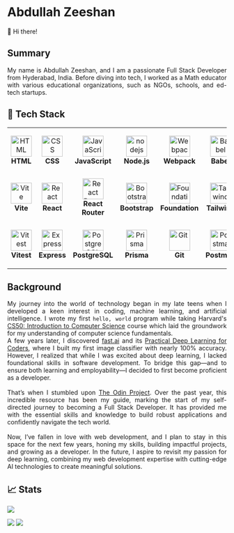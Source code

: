 # Abdullah Zeeshan

👋 Hi there!

## Summary

<div align="justify">
My name is Abdullah Zeeshan, and I am a passionate Full Stack Developer from Hyderabad, India. Before diving into tech, I worked as a Math educator with various educational organizations, such as NGOs, schools, and ed-tech startups.
</div>

## 🔧 Tech Stack

<div align="justify">
<table>
  <tr>
    <td align="center" height="108" width="108">
      <img
        src="https://cdn.jsdelivr.net/gh/devicons/devicon/icons/html5/html5-original.svg"
        width="48"
        height="48"
        alt="HTML"
      />
      <br /><strong>HTML</strong>
    </td>
    <td align="center" height="108" width="108">
      <img
        src="https://cdn.jsdelivr.net/gh/devicons/devicon/icons/css3/css3-original.svg"
        width="48"
        height="48"
        alt="CSS"
      />
      <br /><strong>CSS</strong>
    </td>
    <td align="center" height="108" width="108">
      <img
        src="https://cdn.jsdelivr.net/gh/devicons/devicon/icons/javascript/javascript-original.svg"
        width="48"
        height="48"
        alt="JavaScript"
      />
      <br /><strong>JavaScript</strong>
    </td>
    <td align="center" height="108" width="108">
      <img
        src="https://cdn.jsdelivr.net/gh/devicons/devicon/icons/nodejs/nodejs-original.svg"
        width="48"
        height="48"
        alt="nodejs"
      />
      <br /><strong>Node.js</strong>
    </td>
    <td align="center" height="108" width="108">
      <img
        src="https://cdn.jsdelivr.net/gh/devicons/devicon/icons/webpack/webpack-original.svg"
        width="48"
        height="48"
        alt="Webpack"
      />
      <br /><strong>Webpack</strong>
    </td>
    <td align="center" height="108" width="108">
      <img
        src="https://cdn.jsdelivr.net/gh/devicons/devicon/icons/babel/babel-original.svg"
        width="48"
        height="48"
        alt="Babel"
      />
      <br /><strong>Babel</strong>
    </td>
    <td align="center" height="108" width="108">
      <img
        src="https://cdn.jsdelivr.net/gh/devicons/devicon/icons/eslint/eslint-original.svg"
        width="48"
        height="48"
        alt="ESLint"
      />
      <br /><strong>ESLint</strong>
    </td>
    <td align="center" height="108" width="108">
      <img
        src="https://cdn.jsdelivr.net/gh/devicons/devicon/icons/jest/jest-plain.svg"
        width="48"
        height="48"
        alt="Jest"
      />
      <br /><strong>Jest</strong>
    </td>
    </tr>
  <tr>
    <td align="center" height="108" width="108">
      <img
        src="https://cdn.jsdelivr.net/gh/devicons/devicon/icons/vite/vite-original.svg"
        width="48"
        height="48"
        alt="Vite"
      />
      <br /><strong>Vite</strong>
    </td>
    <td align="center" height="108" width="108">
      <img
        src="https://cdn.jsdelivr.net/gh/devicons/devicon/icons/react/react-original.svg"
        width="48"
        height="48"
        alt="React"
      />
      <br /><strong>React</strong>
    </td>
    <td align="center" height="108" width="108">
      <img
        src="https://cdn.jsdelivr.net/gh/devicons/devicon/icons/reactrouter/reactrouter-original.svg"
        width="48"
        height="48"
        alt="React Router"
      />
      <br /><strong>React Router</strong>
    </td>
    <td align="center" height="108" width="108">
      <img
        src="https://cdn.jsdelivr.net/gh/devicons/devicon/icons/bootstrap/bootstrap-original.svg"
        width="48"
        height="48"
        alt="Bootstrap"
      />
      <br /><strong>Bootstrap</strong>
    </td>
    <td align="center" height="108" width="108">
      <img
        src="https://cdn.jsdelivr.net/gh/devicons/devicon/icons/foundation/foundation-original.svg"
        width="48"
        height="48"
        alt="Foundation"
      />
      <br /><strong>Foundation</strong>
    </td>
    <td align="center" height="108" width="108">
      <img
        src="https://cdn.jsdelivr.net/gh/devicons/devicon/icons/tailwindcss/tailwindcss-original.svg"
        width="48"
        height="48"
        alt="Tailwind"
      />
      <br /><strong>Tailwind</strong>
    </td>
    <td align="center" height="108" width="108">
      <img
        src="https://cdn.jsdelivr.net/gh/devicons/devicon/icons/materialui/materialui-original.svg"
        width="48"
        height="48"
        alt="Material UI"
      />
      <br /><strong>Material UI</strong>
    </td>
    <td align="center" height="108" width="108">
      <img
        src="https://cdn.jsdelivr.net/gh/devicons/devicon/icons/p5js/p5js-original.svg"
        width="48"
        height="48"
        alt="p5jS"
      />
      <br /><strong>p5jS</strong>
    </td>
    </tr>
  <tr>
    <td align="center" height="108" width="108">
      <img
        src="https://cdn.jsdelivr.net/gh/devicons/devicon/icons/vitest/vitest-original.svg"
        width="48"
        height="48"
        alt="Vitest"
      />
      <br /><strong>Vitest</strong>
    </td>
    <td align="center" height="108" width="108">
      <img
        src="https://cdn.jsdelivr.net/gh/devicons/devicon/icons/express/express-original.svg"
        width="48"
        height="48"
        alt="Express"
      />
      <br /><strong>Express</strong>
    </td>
    <td align="center" height="108" width="108">
      <img
        src="https://cdn.jsdelivr.net/gh/devicons/devicon/icons/postgresql/postgresql-original.svg"
        width="48"
        height="48"
        alt="PostgreSQL"
      />
      <br /><strong>PostgreSQL</strong>
    </td>
    <td align="center" height="108" width="108">
      <img
        src="https://cdn.jsdelivr.net/gh/devicons/devicon/icons/prisma/prisma-original.svg"
        width="48"
        height="48"
        alt="Prisma"
      />
      <br /><strong>Prisma</strong>
    </td>
    <td align="center" height="108" width="108">
      <img
        src="https://cdn.jsdelivr.net/gh/devicons/devicon/icons/git/git-original.svg"
        width="48"
        height="48"
        alt="Git"
      />
      <br /><strong>Git</strong>
    </td>
    <td align="center" height="108" width="108">
      <img
        src="https://cdn.jsdelivr.net/gh/devicons/devicon/icons/postman/postman-original.svg"
        width="48"
        height="48"
        alt="Postman"
      />
      <br /><strong>Postman</strong>
    </td>
    <td align="center" height="108" width="108">
      <img
        src="https://cdn.jsdelivr.net/gh/devicons/devicon/icons/vscode/vscode-original.svg"
        width="48"
        height="48"
        alt="VS Code"
      />
      <br /><strong>VS Code</strong>
    </td>
    <td align="center" height="108" width="108">
      <img
        src="https://cdn.jsdelivr.net/gh/devicons/devicon/icons/ubuntu/ubuntu-original.svg"
        width="48"
        height="48"
        alt="Ubuntu"
      />
      <br /><strong>Ubuntu</strong>
    </td>
  </tr>
</table>
</div>



## Background

<div align="justify">
  My journey into the world of technology began in my late teens when I developed a keen interest in coding, machine learning, and artificial intelligence. I wrote my first <code>hello, world</code> program while taking Harvard's 
  <a href="https://pll.harvard.edu/course/cs50-introduction-computer-science" target="_blank" rel="noopener noreferrer">CS50: Introduction to Computer Science</a> course which laid the groundwork for my understanding of computer science fundamentals.
</div>

<div align="justify">
  A few years later, I discovered <a href="https://www.fast.ai/" target="_blank" rel="noopener noreferrer">fast.ai</a> and its 
  <a href="https://course.fast.ai/" target="_blank">Practical Deep Learning for Coders</a>, where I built my first image classifier with nearly 100% accuracy. However, I realized that while I was excited about deep learning, I lacked foundational skills in software development. To bridge this gap—and to ensure both learning and employability—I decided to first become proficient as a developer. 
</div>
<br />
<div align="justify">
  That’s when I stumbled upon <a href="https://www.theodinproject.com/" target="_blank" rel="noopener noreferrer">The Odin Project</a>. Over the past year, this incredible resource has been my guide, marking the start of my self-directed journey to becoming a Full Stack Developer. It has provided me with the essential skills and knowledge to build robust applications and confidently navigate the tech world.
</div>
<br />
<div align="justify">
  Now, I’ve fallen in love with web development, and I plan to stay in this space for the next few years, honing my skills, building impactful projects, and growing as a developer. In the future, I aspire to revisit my passion for deep learning, combining my web development expertise with cutting-edge AI technologies to create meaningful solutions.
</div>

## 📈 Stats

![](https://komarev.com/ghpvc/?username=4bdullah7eeshan)

<img
  src="https://github-readme-stats.vercel.app/api?username=4bdullah7eeshan&theme=dracula&show_icons=true&hide_border=true&hide_rank=true&count_private=true"
/>
<img
  src="https://github-readme-streak-stats.herokuapp.com/?user=4bdullah7eeshan&theme=vue-dark&hide_border=true"
/>



<!---
4bdullah7eeshan/4bdullah7eeshan is a ✨ special ✨ repository because its `README.md` (this file) appears on your GitHub profile.
You can click the Preview link to take a look at your changes.
--->
